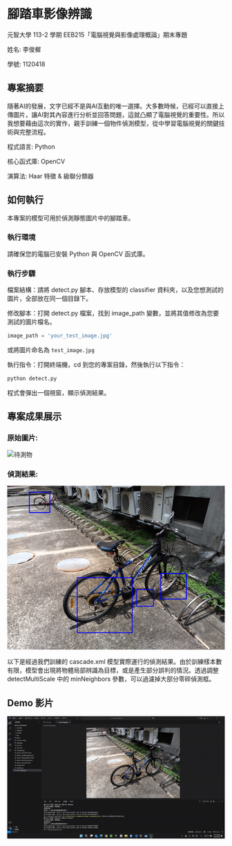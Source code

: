# 腳踏車影像辨識

元智大學 113-2 學期 EEB215「電腦視覺與影像處理概論」期末專題

姓名: 李俊樨

學號: 1120418

## 專案摘要

隨著AI的發展，文字已經不是與AI互動的唯一選擇。大多數時候，已經可以直接上傳圖片，讓AI對其內容進行分析並回答問題，這就凸顯了電腦視覺的重要性。所以我想要藉由這次的實作，親手訓練一個物件偵測模型，從中學習電腦視覺的關鍵技術與完整流程。

程式語言: Python

核心函式庫: OpenCV

演算法: Haar 特徵 & 級聯分類器

## 如何執行

本專案的模型可用於偵測靜態圖片中的腳踏車。

### 執行環境

請確保您的電腦已安裝 Python 與 OpenCV 函式庫。

### 執行步驟

檔案結構：請將 detect.py 腳本、存放模型的 classifier 資料夾，以及您想測試的圖片，全部放在同一個目錄下。

修改腳本：打開 detect.py 檔案，找到 image_path 變數，並將其值修改為您要測試的圖片檔名。

```python
image_path = 'your_test_image.jpg'
```

或將圖片命名為 `test_image.jpg`

執行指令：打開終端機，cd 到您的專案目錄，然後執行以下指令：

```cmd
python detect.py
```

程式會彈出一個視窗，顯示偵測結果。

## 專案成果展示

### 原始圖片:

![待測物](./assets/test_image.jpg)

### 偵測結果:

![結果展示](./assets/result.png)

以下是經過我們訓練的 cascade.xml 模型實際運行的偵測結果。由於訓練樣本數有限，模型會出現將物體局部辨識為目標，或是產生部分誤判的情況。透過調整 detectMultiScale 中的 minNeighbors 參數，可以過濾掉大部分零碎偵測框。

## Demo 影片

![專案 Demo 動畫](./demo.gif)
